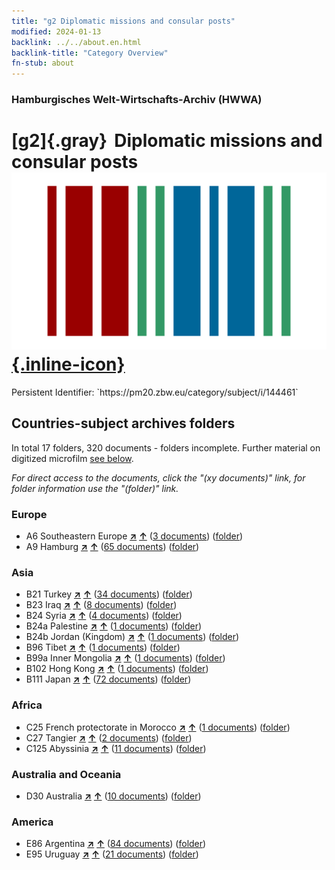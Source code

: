 ```yaml
---
title: "g2 Diplomatic missions and consular posts"
modified: 2024-01-13
backlink: ../../about.en.html
backlink-title: "Category Overview"
fn-stub: about
---
```


### Hamburgisches Welt-Wirtschafts-Archiv (HWWA)

# [g2]{.gray}&#8201; Diplomatic missions and consular posts &#160; [![Wikidata](/images/Wikidata-logo.svg "Wikidata"){.inline-icon}](http://www.wikidata.org/entity/Q99427875)

<div class="hint">Persistent Identifier: `https://pm20.zbw.eu/category/subject/i/144461`</div>







## Countries-subject archives folders







In total 17 folders, 320 documents - folders incomplete. Further material on digitized microfilm [see below](#filmsections).

_For direct access to the documents, click the "(xy documents)" link, for folder information use the "(folder)" link._



### Europe

- A6 Southeastern Europe [**&nearr;**](../../../geo/i/140900/about.en.html "Southeastern Europe (all folders)") [**&uarr;**](../../../geo/about.en.html#A6 "Country category system") (<a href="https://pm20.zbw.eu/iiifview/folder/sh/140900,144461" title="about: Southeastern Europe : Diplomatic missions and consular posts" target="_blank">3 documents</a>) ([folder](../../../../folder/sh/1409xx/140900/1444xx/144461/about.en.html))
- A9 Hamburg [**&nearr;**](../../../geo/i/140905/about.en.html "Hamburg (all folders)") [**&uarr;**](../../../geo/about.en.html#A9 "Country category system") (<a href="https://pm20.zbw.eu/iiifview/folder/sh/140905,144461" title="about: Hamburg : Diplomatic missions and consular posts" target="_blank">65 documents</a>) ([folder](../../../../folder/sh/1409xx/140905/1444xx/144461/about.en.html))

### Asia

- B21 Turkey [**&nearr;**](../../../geo/i/141111/about.en.html "Turkey (all folders)") [**&uarr;**](../../../geo/about.en.html#B21 "Country category system") (<a href="https://pm20.zbw.eu/iiifview/folder/sh/141111,144461" title="about: Turkey : Diplomatic missions and consular posts" target="_blank">34 documents</a>) ([folder](../../../../folder/sh/1411xx/141111/1444xx/144461/about.en.html))
- B23 Iraq [**&nearr;**](../../../geo/i/141113/about.en.html "Iraq (all folders)") [**&uarr;**](../../../geo/about.en.html#B23 "Country category system") (<a href="https://pm20.zbw.eu/iiifview/folder/sh/141113,144461" title="about: Iraq : Diplomatic missions and consular posts" target="_blank">8 documents</a>) ([folder](../../../../folder/sh/1411xx/141113/1444xx/144461/about.en.html))
- B24 Syria [**&nearr;**](../../../geo/i/141114/about.en.html "Syria (all folders)") [**&uarr;**](../../../geo/about.en.html#B24 "Country category system") (<a href="https://pm20.zbw.eu/iiifview/folder/sh/141114,144461" title="about: Syria : Diplomatic missions and consular posts" target="_blank">4 documents</a>) ([folder](../../../../folder/sh/1411xx/141114/1444xx/144461/about.en.html))
- B24a Palestine [**&nearr;**](../../../geo/i/141115/about.en.html "Palestine (all folders)") [**&uarr;**](../../../geo/about.en.html#B24a "Country category system") (<a href="https://pm20.zbw.eu/iiifview/folder/sh/141115,144461" title="about: Palestine : Diplomatic missions and consular posts" target="_blank">1 documents</a>) ([folder](../../../../folder/sh/1411xx/141115/1444xx/144461/about.en.html))
- B24b Jordan (Kingdom) [**&nearr;**](../../../geo/i/141116/about.en.html "Jordan (Kingdom) (all folders)") [**&uarr;**](../../../geo/about.en.html#B24b "Country category system") (<a href="https://pm20.zbw.eu/iiifview/folder/sh/141116,144461" title="about: Jordan (Kingdom) : Diplomatic missions and consular posts" target="_blank">1 documents</a>) ([folder](../../../../folder/sh/1411xx/141116/1444xx/144461/about.en.html))
- B96 Tibet [**&nearr;**](../../../geo/i/141259/about.en.html "Tibet (all folders)") [**&uarr;**](../../../geo/about.en.html#B96 "Country category system") (<a href="https://pm20.zbw.eu/iiifview/folder/sh/141259,144461" title="about: Tibet : Diplomatic missions and consular posts" target="_blank">1 documents</a>) ([folder](../../../../folder/sh/1412xx/141259/1444xx/144461/about.en.html))
- B99a Inner Mongolia [**&nearr;**](../../../geo/i/141264/about.en.html "Inner Mongolia (all folders)") [**&uarr;**](../../../geo/about.en.html#B99a "Country category system") (<a href="https://pm20.zbw.eu/iiifview/folder/sh/141264,144461" title="about: Inner Mongolia : Diplomatic missions and consular posts" target="_blank">1 documents</a>) ([folder](../../../../folder/sh/1412xx/141264/1444xx/144461/about.en.html))
- B102 Hong Kong [**&nearr;**](../../../geo/i/141268/about.en.html "Hong Kong (all folders)") [**&uarr;**](../../../geo/about.en.html#B102 "Country category system") (<a href="https://pm20.zbw.eu/iiifview/folder/sh/141268,144461" title="about: Hong Kong : Diplomatic missions and consular posts" target="_blank">1 documents</a>) ([folder](../../../../folder/sh/1412xx/141268/1444xx/144461/about.en.html))
- B111 Japan [**&nearr;**](../../../geo/i/141272/about.en.html "Japan (all folders)") [**&uarr;**](../../../geo/about.en.html#B111 "Country category system") (<a href="https://pm20.zbw.eu/iiifview/folder/sh/141272,144461" title="about: Japan : Diplomatic missions and consular posts" target="_blank">72 documents</a>) ([folder](../../../../folder/sh/1412xx/141272/1444xx/144461/about.en.html))

### Africa

- C25 French protectorate in Morocco [**&nearr;**](../../../geo/i/141358/about.en.html "French protectorate in Morocco (all folders)") [**&uarr;**](../../../geo/about.en.html#C25 "Country category system") (<a href="https://pm20.zbw.eu/iiifview/folder/sh/141358,144461" title="about: French protectorate in Morocco : Diplomatic missions and consular posts" target="_blank">1 documents</a>) ([folder](../../../../folder/sh/1413xx/141358/1444xx/144461/about.en.html))
- C27 Tangier [**&nearr;**](../../../geo/i/141360/about.en.html "Tangier (all folders)") [**&uarr;**](../../../geo/about.en.html#C27 "Country category system") (<a href="https://pm20.zbw.eu/iiifview/folder/sh/141360,144461" title="about: Tangier : Diplomatic missions and consular posts" target="_blank">2 documents</a>) ([folder](../../../../folder/sh/1413xx/141360/1444xx/144461/about.en.html))
- C125 Abyssinia [**&nearr;**](../../../geo/i/141482/about.en.html "Abyssinia (all folders)") [**&uarr;**](../../../geo/about.en.html#C125 "Country category system") (<a href="https://pm20.zbw.eu/iiifview/folder/sh/141482,144461" title="about: Abyssinia : Diplomatic missions and consular posts" target="_blank">11 documents</a>) ([folder](../../../../folder/sh/1414xx/141482/1444xx/144461/about.en.html))

### Australia and Oceania

- D30 Australia [**&nearr;**](../../../geo/i/141621/about.en.html "Australia (all folders)") [**&uarr;**](../../../geo/about.en.html#D30 "Country category system") (<a href="https://pm20.zbw.eu/iiifview/folder/sh/141621,144461" title="about: Australia : Diplomatic missions and consular posts" target="_blank">10 documents</a>) ([folder](../../../../folder/sh/1416xx/141621/1444xx/144461/about.en.html))

### America

- E86 Argentina [**&nearr;**](../../../geo/i/141692/about.en.html "Argentina (all folders)") [**&uarr;**](../../../geo/about.en.html#E86 "Country category system") (<a href="https://pm20.zbw.eu/iiifview/folder/sh/141692,144461" title="about: Argentina : Diplomatic missions and consular posts" target="_blank">84 documents</a>) ([folder](../../../../folder/sh/1416xx/141692/1444xx/144461/about.en.html))
- E95 Uruguay [**&nearr;**](../../../geo/i/141695/about.en.html "Uruguay (all folders)") [**&uarr;**](../../../geo/about.en.html#E95 "Country category system") (<a href="https://pm20.zbw.eu/iiifview/folder/sh/141695,144461" title="about: Uruguay : Diplomatic missions and consular posts" target="_blank">21 documents</a>) ([folder](../../../../folder/sh/1416xx/141695/1444xx/144461/about.en.html))



<a id="filmsections" />













